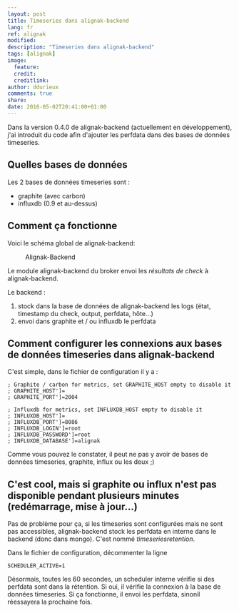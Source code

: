 ```yaml
---
layout: post
title: Timeseries dans alignak-backend
lang: fr
ref: alignak
modified:
description: "Timeseries dans alignak-backend"
tags: [alignak]
image:
  feature:
  credit:
  creditlink:
author: ddurieux
comments: true
share:
date: 2016-05-02T20:41:00+01:00
---
```


Dans la version 0.4.0 de alignak-backend (actuellement en développement), j'ai introduit du code afin d'ajouter les perfdata dans des bases de données timeseries.

## Quelles bases de données

Les 2 bases de données timeseries sont :

* graphite (avec carbon)
* influxdb (0.9 et au-dessus)

## Comment ça fonctionne

Voici le schéma global de alignak-backend:

<figure>
    <img src="{{ site.url }}/images/alignak-backend/alignak_backend_timeseries.png" alt="">
    <figcaption>Alignak-Backend</figcaption>
</figure>


Le module alignak-backend du broker envoi les _résultats de check_ à alignak-backend.

Le backend :

1. stock dans la base de données de alignak-backend les logs (état, timestamp du check, output, perfdata, hôte...)
2. envoi dans graphite et / ou influxdb le perfdata


## Comment configurer les connexions aux bases de données timeseries dans alignak-backend

C'est simple, dans le fichier de configuration il y a :

```
; Graphite / carbon for metrics, set GRAPHITE_HOST empty to disable it
; GRAPHITE_HOST']=
; GRAPHITE_PORT']=2004

; Influxdb for metrics, set INFLUXDB_HOST empty to disable it
; INFLUXDB_HOST']=
; INFLUXDB_PORT']=8086
; INFLUXDB_LOGIN']=root
; INFLUXDB_PASSWORD']=root
; INFLUXDB_DATABASE']=alignak
```

Comme vous pouvez le constater, il peut ne pas y avoir de bases de données timeseries, graphite, influx ou les deux ;)

## C'est cool, mais si graphite ou influx n'est pas disponible pendant plusieurs minutes (redémarrage, mise à jour...)

Pas de problème pour ça, si les timeseries sont configurées mais ne sont pas accessibles, alignak-backend stock les perfdata en interne dans le backend (donc 
dans mongo). C'est nommé _timeseriesretention_.

Dans le fichier de configuration, décommenter la ligne

```
SCHEDULER_ACTIVE=1
```

Désormais, toutes les 60 secondes, un scheduler interne vérifie si des perfdata sont dans la rétention.
Si oui, il vérifie la connexion à la base de données timeseries. Si ça fonctionne, il envoi les perfdata, sinonil réessayera la prochaine fois.

